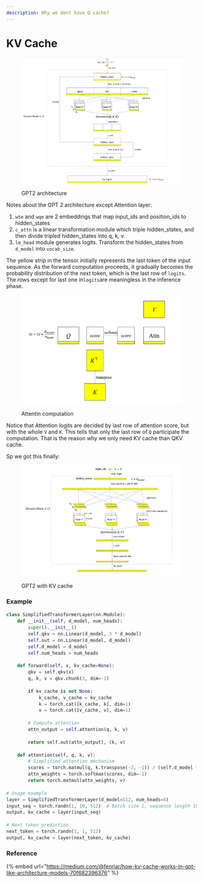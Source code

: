 ```yaml
---
description: Why we dont have Q cache?
---
```


# KV Cache

<figure><img src="../.gitbook/assets/image (6).png" alt=""><figcaption><p>GPT2 architecture</p></figcaption></figure>

Notes about the GPT 2 architecture except Attention layer:

1. `wte` and `wqe` are 2 embeddings that map input\_ids and position\_ids to hidden\_states
2. `c_attn` is a linear transformation module which triple hidden\_states, and then divide tripled hidden\_states into q, k, v.
3. `lm_head` module generates logits. Transform the hidden\_states from `d_model` into `vocab_size`.

The yellow strip in the tensor initially represents the last token of the input sequence. As the forward computation proceeds, it gradually becomes the probability distribution of the next token, which is the last row of `logits`. The rows except for last one in`logits`are meaningless in the inference phase.

<figure><img src="../.gitbook/assets/image (1) (1).png" alt=""><figcaption><p>Attentin computation</p></figcaption></figure>

Notice that Attention logits are decided by last row of attention score, but with the whole `V` and `K`. This tells that only the last row of `Q` participate the computation. That is the reason why we only need KV cache than QKV cache.

Sp we got this finally:&#x20;

<figure><img src="../.gitbook/assets/image (2) (1).png" alt=""><figcaption><p>GPT2 with KV cache</p></figcaption></figure>

### Example

```python
class SimplifiedTransformerLayer(nn.Module):
    def __init__(self, d_model, num_heads):
        super().__init__()
        self.qkv = nn.Linear(d_model, 3 * d_model)
        self.out = nn.Linear(d_model, d_model)
        self.d_model = d_model
        self.num_heads = num_heads

    def forward(self, x, kv_cache=None):
        qkv = self.qkv(x)
        q, k, v = qkv.chunk(3, dim=-1)
        
        if kv_cache is not None:
            k_cache, v_cache = kv_cache
            k = torch.cat([k_cache, k], dim=1)
            v = torch.cat([v_cache, v], dim=1)
        
        # Compute attention
        attn_output = self.attention(q, k, v)
        
        return self.out(attn_output), (k, v)

    def attention(self, q, k, v):
        # Simplified attention mechanism
        scores = torch.matmul(q, k.transpose(-2, -1)) / (self.d_model ** 0.5)
        attn_weights = torch.softmax(scores, dim=-1)
        return torch.matmul(attn_weights, v)

# Usage example
layer = SimplifiedTransformerLayer(d_model=512, num_heads=8)
input_seq = torch.randn(1, 10, 512)  # Batch size 1, sequence length 10
output, kv_cache = layer(input_seq)

# Next token prediction
next_token = torch.randn(1, 1, 512)
output, kv_cache = layer(next_token, kv_cache)
```

### Reference

{% embed url="https://medium.com/@fenriar/how-kv-cache-works-in-gpt-like-architecture-models-70f682396376" %}
